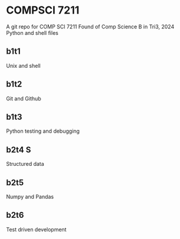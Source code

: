 # COMPSCI 7211
A git repo for COMP SCI 7211 Found of Comp Science B in Tri3, 2024
Python and shell files

## b1t1 
Unix and shell
## b1t2 
Git and Github
## b1t3 
Python testing and debugging
## b2t4 S
Structured data
## b2t5
Numpy and Pandas
## b2t6 
Test driven development